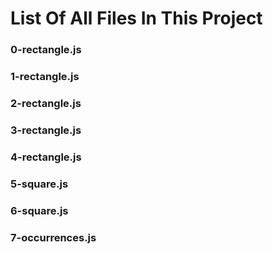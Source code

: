 # List Of All Files In This Project

### 0-rectangle.js

### 1-rectangle.js

### 2-rectangle.js

### 3-rectangle.js

### 4-rectangle.js

### 5-square.js

### 6-square.js

### 7-occurrences.js

###   
